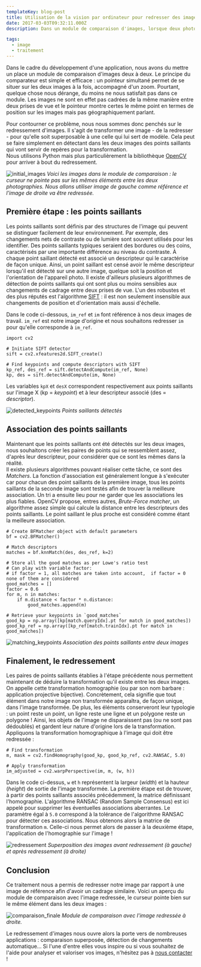 ```yaml
---
templateKey: blog-post
title: Utilisation de la vision par ordinateur pour redresser des images
date: 2017-03-03T09:32:11.000Z
description: Dans un module de comparaison d'images, lorsque deux photographies ne sont pas cadrées de la même manière, non-superposable, c'est frustrant. On vous propose ici d'y remédier avec du redressement d'images par homographie.

tags:
  - image
  - traitement
---
```


Dans le cadre du développement d'une application, nous avons du mettre un place un module de comparaison d'images deux à deux. Le principe du comparateur est simple et efficace : un pointeur simultané permet de se situer sur les deux images à la fois, accompagné d'un zoom. Pourtant, quelque chose nous dérange, du moins ne nous satisfait pas dans ce module. Les images ne sont en effet pas cadrées de la même manière entre deux prises de vue et le pointeur montre certes le même point en termes de position sur les images mais pas géographiquement parlant.

Pour contourner ce problème, nous nous sommes donc penchés sur le redressement d'images. Il s'agit de transformer une image - de la redresser - pour qu'elle soit superposable à une celle qui lui sert de modèle. Cela peut se faire simplement en détectant dans les deux images des points saillants qui vont servir de repères pour la transformation.  
Nous utilisons Python mais plus particulièrement la bibliothèque [OpenCV](https://pypi.org/project/opencv-python/) pour arriver à bout du redressement.

![initial_images](https://makina-corpus.com/blog/metier/2019/redressement-dimage-images-de-depart-1)
_Voici les images dans le module de comparaison : le curseur ne pointe pas sur les mêmes éléments entre les deux photographies. Nous allons utiliser image de gauche comme référence et l'image de droite va être redressée._

## Première étape : les points saillants

Les points saillants sont définis par des structures de l'image qui peuvent se distinguer facilement de leur environnement. Par exemple, des changements nets de contraste ou de lumière sont souvent utilisés pour les identifier. Des points saillants typiques seraient des bordures ou des coins, caractérisés par une importante différence au niveau du contraste. À chaque point saillant détecté est associé un descripteur qui le caractérise de façon unique. Ainsi, un point saillant est censé avoir le même descripteur lorsqu'il est détecté sur une autre image, quelque soit la position et l'orientation de l'appareil photo. Il existe d'ailleurs plusieurs algorithmes de détection de points saillants qui ont sont plus ou moins sensibles aux changements de cadrage entre deux prises de vue. L'un des robustes et des plus réputés est l'algorithme [SIFT](https://robo.fish/wiki/images/5/58/Image_Features_From_Scale_Invariant_Keypoints_Lowe_2004.pdf) : il est non seulement insensible aux changements de position et d'orientation mais aussi d'échelle.  

Dans le code ci-dessous, `im_ref` et `im` font référence à nos deux images de travail. `im_ref` est notre image d'origine et nous souhaitons redresser `im` pour qu'elle corresponde à `im_ref`.


    import cv2

    # Initiate SIFT detector
    sift = cv2.xfeatures2d.SIFT_create()

    # Find keypoints and compute descriptors with SIFT
    kp_ref, des_ref = sift.detectAndCompute(im_ref, None)
    kp, des = sift.detectAndCompute(im, None)

Les variables `kpX` et `desX` correspondent respectivement aux points saillants sur l'image X (kp = _keypoint_) et à leur descripteur associé (des = _descriptor_).

![detected_keypoints](https://makina-corpus.com/blog/metier/2019/redressement-dimage-points-cles)
_Points saillants détectés_

## Association des points saillants

Maintenant que les points saillants ont été détectés sur les deux images, nous souhaitons créer les paires de points qui se ressemblent assez, d'après leur descripteur, pour considérer que ce sont les mêmes dans la réalité.  
Il existe plusieurs algorithmes pouvant réaliser cette tâche, ce sont des _Matchers_. La fonction d'association est généralement longue à s'exécuter car pour chacun des point saillants de la première image, tous les points saillants de la seconde image sont testés afin de trouver la meilleure association. Un tri a ensuite lieu pour ne garder que les associations les plus fiables.
OpenCV propose, entres autres, _Brute-Force matcher_, un algorithme assez simple qui calcule la distance entre les descripteurs des points saillants. Le point saillant le plus proche est considéré comme étant la meilleure association.

    # Create BFMatcher object with default parameters
    bf = cv2.BFMatcher()

    # Match descriptors
    matches = bf.knnMatch(des, des_ref, k=2)

    # Store all the good matches as per Lowe's ratio test
    # Can play with variable factor:
    # if factor = 1, all matches are taken into account,  if factor = 0 none of them are considered
    good_matches = []
    factor = 0.6
    for m, n in matches:
        if m.distance < factor * n.distance:
            good_matches.append(m)

    # Retrieve your keypoints in `good_matches`
    good_kp = np.array([kp[match.queryIdx].pt for match in good_matches])
    good_kp_ref = np.array([kp_ref[match.trainIdx].pt for match in good_matches])

![matching_keypoints](https://makina-corpus.com/blog/metier/2019/redressement-dimage-matching)
_Association des points saillants entre deux images_

## Finalement, le redressement

Les paires de points saillants établies à l'étape précédente nous permettent maintenant de déduire la transformation qu'il existe entre les deux images. On appelle cette transformation homographie (ou par son nom barbare : application projective bijective). Concrètement, cela signifie que tout élément dans notre image non transformée apparaîtra, de façon unique, dans l'image transformée. De plus, les éléments conserveront leur typologie : un point reste un point, un ligne reste une ligne et un polygone reste un polygone ! Ainsi, les objets de l'image ne disparaissent pas (ou ne sont pas dédoublés) et gardent leur nature d'origine lors de la transformation.  
Appliquons la transformation homographique à l'image qui doit être redressée :

    # Find transformation
    m, mask = cv2.findHomography(good_kp, good_kp_ref, cv2.RANSAC, 5.0)

    # Apply transformation
    im_adjusted = cv2.warpPerspective(im, m, (w, h))

Dans le code ci-dessus, `w` et `h` représentent la largeur (_width_) et la hauteur (_height_) de sortie de l'image transformée. 
La première étape est de trouver, à partir des points saillants associés précédemment, la matrice définissant l'homographie. L'algorithme RANSAC (Random Sample Consensus) est ici appelé pour supprimer les éventuelles associations aberrantes. Le paramètre égal à `5.0` correspond à la tolérance de l'algorithme RANSAC pour détecter ces associations. Nous obtenons alors la matrice de transformation `m`.  Celle-ci nous permet alors de passer à la deuxième étape, l'application de l'homographie sur l'image !

![redressement](https://makina-corpus.com/blog/metier/2019/redressement-dimage-overlay)
_Superposition des images avant redressement (à gauche) et après redressement (à droite)_

## Conclusion

Ce traitement nous a permis de redresser notre image par rapport à une image de référence afin d'avoir un cadrage similaire. Voici un aperçu du module de comparaison avec l'image redressée, le curseur pointe bien sur le même élément dans les deux images :

![comparaison_finale](https://makina-corpus.com/blog/metier/2019/redressement-dimage-comparaison-finale)
_Module de comparaison avec l'image redressée à droite._

Le redressement d'images nous ouvre alors la porte vers de nombreuses applications : comparaison superposée, détection de changements automatique... Si l'une d'entre elles vous inspire ou si vous souhaitez de l'aide pour analyser et valoriser vos images, n'hésitez pas à <a href="mailto:contact@autonomens.com" class="btn">nous contacter</a> !